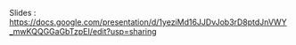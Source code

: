 Slides : https://docs.google.com/presentation/d/1yeziMd16JJDvJob3rD8ptdJnVWY_mwKQQGGaGbTzpEI/edit?usp=sharing